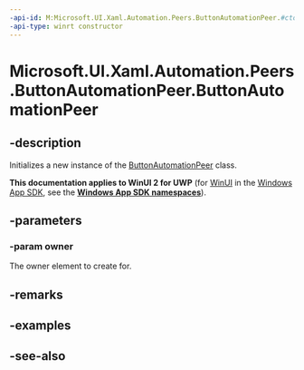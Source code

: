 ```yaml
---
-api-id: M:Microsoft.UI.Xaml.Automation.Peers.ButtonAutomationPeer.#ctor(Microsoft.UI.Xaml.Controls.Button)
-api-type: winrt constructor
---
```


<!-- Method syntax
public ButtonAutomationPeer(Windows.UI.Xaml.Controls.Button owner)
-->

# Microsoft.UI.Xaml.Automation.Peers.ButtonAutomationPeer.ButtonAutomationPeer

## -description
Initializes a new instance of the [ButtonAutomationPeer](buttonautomationpeer.md) class.

**This documentation applies to WinUI 2 for UWP** (for [WinUI](/windows/apps/winui/winui3/) in the [Windows App SDK](/windows/apps/windows-app-sdk/), see the **[Windows App SDK namespaces](/windows/windows-app-sdk/api/winrt/)**).

## -parameters
### -param owner
The owner element to create for.

## -remarks

## -examples

## -see-also
